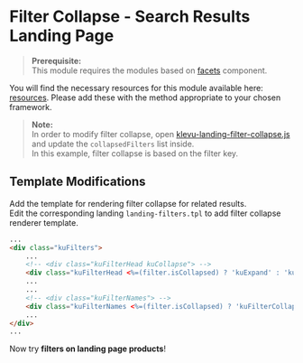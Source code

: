 # Filter Collapse - Search Results Landing Page

>**Prerequisite:**  
>This module requires the modules based on [facets](/components/facets) component. 

You will find the necessary resources for this module available here:
[resources](/modules/filter-collapse/landing/resources). Please add these with the
method appropriate to your chosen framework.

>**Note:**   
>In order to modify filter collapse, open [klevu-landing-filter-collapse.js](/modules/filter-collapse/landing/resources/assets/js/klevu-landing-filter-collapse.js) and update the `collapsedFilters` list inside.  
>In this example, filter collapse is based on the filter key.


## Template Modifications

Add the template for rendering filter collapse for related results.  
Edit the corresponding landing `landing-filters.tpl` to add filter collapse renderer template.

```html
...
<div class="kuFilters">
    ...
    <!-- <div class="kuFilterHead kuCollapse"> -->
    <div class="kuFilterHead <%=(filter.isCollapsed) ? 'kuExpand' : 'kuCollapse'%>">    
    ...
    ...
    <!-- <div class="kuFilterNames"> -->
    <div class="kuFilterNames <%=(filter.isCollapsed) ? 'kuFilterCollapse' : ''%>">
    ...
</div>
...
```

Now try **filters on landing page products**!